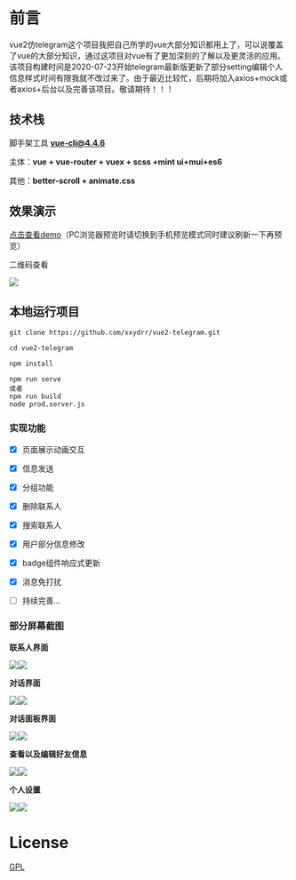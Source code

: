 # 前言

vue2仿telegram这个项目我把自己所学的vue大部分知识都用上了，可以说覆盖了vue的大部分知识，通过这项目对vue有了更加深刻的了解以及更灵活的应用。该项目构建时间是2020-07-23开始telegram最新版更新了部分setting编辑个人信息样式时间有限我就不改过来了。由于最近比较忙，后期将加入axios+mock或者axios+后台以及完善该项目。敬请期待！！！

## 技术栈

脚手架工具 **vue-cli@4.4.6**

主体：**vue + vue-router + vuex +  scss +mint ui+mui+es6**

其他：**better-scroll + animate.css**

## 效果演示

[点击查看demo](https://180231.xyz/vue2-telegram/#/)（PC浏览器预览时请切换到手机预览模式同时建议刷新一下再预览）

二维码查看

![](https://cdn.jsdelivr.net/gh/xxydrr/my_pic/img/20200905223906.png)

## 本地运行项目

```
git clone https://github.com/xxydrr/vue2-telegram.git 

cd vue2-telegram

npm install 

npm run serve
或者 
npm run build
node prod.server.js
```

### 实现功能

- [x] 页面展示动画交互

- [x] 信息发送

- [x] 分组功能

- [x] 删除联系人

- [x] 搜索联系人

- [x] 用户部分信息修改

- [x] badge组件响应式更新

- [x] 消息免打扰

- [ ] 持续完善...

### 部分屏幕截图

  **联系人界面**

  ![](https://cdn.jsdelivr.net/gh/xxydrr/my_pic/img/20200902110515.png)![](https://cdn.jsdelivr.net/gh/xxydrr/my_pic/img/20200902111035.png)

**对话界面**

![](https://cdn.jsdelivr.net/gh/xxydrr/my_pic/img/20200905204751.png)![](https://cdn.jsdelivr.net/gh/xxydrr/my_pic/img/20200902112552.png)

**对话面板界面**

![](https://cdn.jsdelivr.net/gh/xxydrr/my_pic/img/20200902111048.png)![](https://cdn.jsdelivr.net/gh/xxydrr/my_pic/img/20200902111655.png)

**查看以及编辑好友信息**

![](https://cdn.jsdelivr.net/gh/xxydrr/my_pic/img/20200902111106.png)![](https://cdn.jsdelivr.net/gh/xxydrr/my_pic/img/20200902111143.png)

**个人设置**

![](https://cdn.jsdelivr.net/gh/xxydrr/my_pic/img/20200902110753.png)![](https://cdn.jsdelivr.net/gh/xxydrr/my_pic/img/20200902113330.png)

# License

[GPL](https://github.com/bailicangdu/vue2-elm/blob/master/COPYING)
